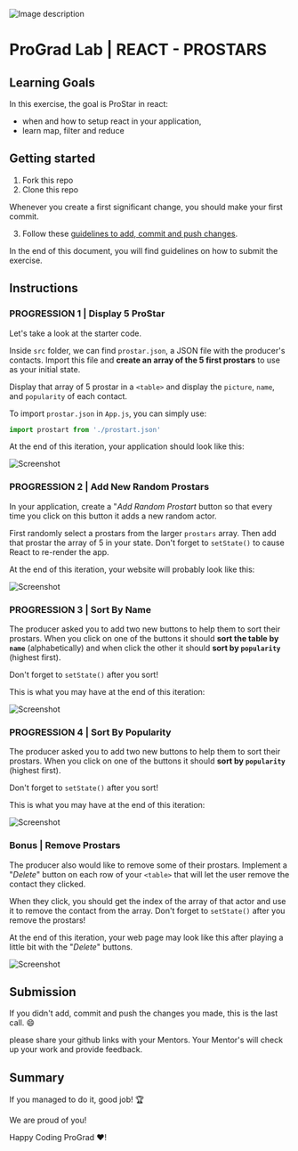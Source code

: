 ![Image description](https://i1.faceprep.in/ProGrad/prograd-logo.png)

# ProGrad Lab | REACT - PROSTARS

## Learning Goals

In this exercise, the goal is ProStar in react:

- when and how to setup react in your application,
- learn map, filter and reduce

## Getting started

1. Fork this repo
2. Clone this repo

Whenever you create a first significant change, you should make your first commit.

3. Follow these [guidelines to add, commit and push changes](https://github.com/FACEPrep-ProGrad/general-guidelines-labs-project-builders.git).

In the end of this document, you will find guidelines on how to submit the exercise.

## Instructions

### PROGRESSION 1 | Display 5 ProStar

Let's take a look at the starter code.

Inside `src` folder, we can find `prostar.json`, a JSON file with the producer's contacts. Import this file and **create an array of the 5 first prostars** to use as your initial state.

Display that array of 5 prostar in a `<table>` and display the `picture`, `name`, and `popularity` of each contact.

To import `prostar.json` in `App.js`, you can simply use:

```js
import prostart from './prostart.json'
```

At the end of this iteration, your application should look like this:

![Screenshot](https://i1.faceprep.in/ProGrad/pro1.png)


### PROGRESSION 2 | Add New Random Prostars

In your application, create a "*Add Random Prostart* button so that every time you click on this button it adds a new random actor.

First randomly select a prostars from the larger `prostars` array. Then add that prostar the array of 5 in your state. Don't forget to `setState()` to cause React to re-render the app.

At the end of this iteration, your website will probably look like this:

![Screenshot](https://i1.faceprep.in/ProGrad/pro2.png)


### PROGRESSION 3 | Sort By Name

The producer asked you to add two new buttons to help them to sort their prostars. When you click on one of the buttons it should **sort the table by `name`** (alphabetically) and when click the other it should **sort by `popularity`** (highest first).

Don't forget to `setState()` after you sort!

This is what you may have at the end of this iteration:

![Screenshot](https://i1.faceprep.in/ProGrad/pro3.png)

### PROGRESSION 4 | Sort By Popularity

The producer asked you to add two new buttons to help them to sort their prostars. When you click on one of the buttons it should **sort by `popularity`** (highest first).

Don't forget to `setState()` after you sort!

This is what you may have at the end of this iteration:

![Screenshot](https://i1.faceprep.in/ProGrad/pro4.png)

### Bonus | Remove Prostars

The producer also would like to remove some of their prostars. Implement a "*Delete*" button on each row of your `<table>` that will let the user remove the contact they clicked.

When they click, you should get the index of the array of that actor and use it to remove the contact from the array. Don't forget to `setState()` after you remove the prostars!

At the end of this iteration, your web page may look like this after playing a little bit with the "*Delete*" buttons.

![Screenshot](https://i.imgur.com/N3K1K1k.png)


## Submission

If you didn't add, commit and push the changes you made, this is the last call. :smile:

please share your github links with your Mentors. Your Mentor's will check up your work and provide feedback. 

## Summary

If you managed to do it, good job! :trophy:

We are proud of you!

Happy Coding ProGrad ❤️!

